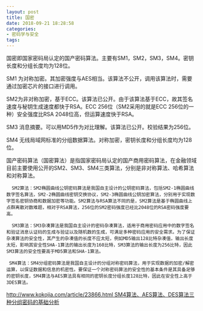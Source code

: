 ```yaml
---
layout: post
title: 国密
date: 2018-09-21 18:28:58
categories:
- 密码学与安全
tags:
---
```


国密即国家密码局认定的国产密码算法。主要有SM1，SM2，SM3，SM4。密钥长度和分组长度均为128位。

SM1 为对称加密。其加密强度与AES相当。该算法不公开，调用该算法时，需要通过加密芯片的接口进行调用。

SM2为非对称加密，基于ECC。该算法已公开。由于该算法基于ECC，故其签名速度与秘钥生成速度都快于RSA。ECC 256位（SM2采用的就是ECC 256位的一种）安全强度比RSA 2048位高，但运算速度快于RSA。

SM3 消息摘要。可以用MD5作为对比理解。该算法已公开。校验结果为256位。

SM4 无线局域网标准的分组数据算法。对称加密，密钥长度和分组长度均为128位。


国产密码算法（国密算法）是指国家密码局认定的国产商用密码算法，在金融领域目前主要使用公开的SM2、SM3、SM4三类算法，分别是非对称算法、哈希算法和对称算法。

      SM2算法：SM2椭圆曲线公钥密码算法是我国自主设计的公钥密码算法，包括SM2-1椭圆曲线数字签名算法，SM2-2椭圆曲线密钥交换协议，SM2-3椭圆曲线公钥加密算法，分别用于实现数字签名密钥协商和数据加密等功能。SM2算法与RSA算法不同的是，SM2算法是基于椭圆曲线上点群离散对数难题，相对于RSA算法，256位的SM2密码强度已经比2048位的RSA密码强度要高。

      SM3算法：SM3杂凑算法是我国自主设计的密码杂凑算法，适用于商用密码应用中的数字签名和验证消息认证码的生成与验证以及随机数的生成，可满足多种密码应用的安全需求。为了保证杂凑算法的安全性，其产生的杂凑值的长度不应太短，例如MD5输出128比特杂凑值，输出长度太短，影响其安全性SHA-1算法的输出长度为160比特，SM3算法的输出长度为256比特，因此SM3算法的安全性要高于MD5算法和SHA-1算法。

     SM4算法：SM4分组密码算法是我国自主设计的分组对称密码算法，用于实现数据的加密/解密运算，以保证数据和信息的机密性。要保证一个对称密码算法的安全性的基本条件是其具备足够的密钥长度，SM4算法与AES算法具有相同的密钥长度分组长度128比特，因此在安全性上高于3DES算法。


[http://www.kokojia.com/article/23866.html SM4算法、AES算法、DES算法三种分组密码的基础分析](http://www.kokojia.com/article/23866.html)  